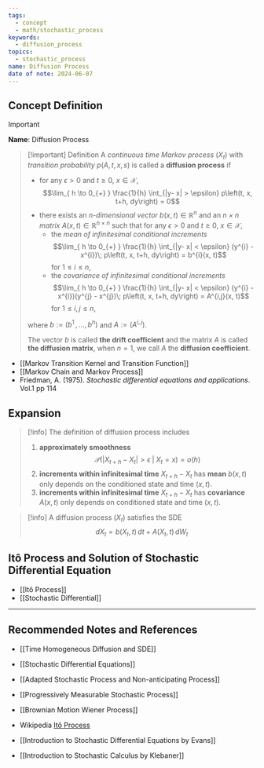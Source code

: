 ```yaml
---
tags:
  - concept
  - math/stochastic_process
keywords:
  - diffusion_process
topics:
  - stochastic_process
name: Diffusion Process
date of note: 2024-06-07
---
```


## Concept Definition

>[!important]
>**Name**: Diffusion Process

>[!important] Definition
>A *continuous time Markov process* $(X_{t})$ with *transition probability* $p(A, t, x, s)$ is called a **diffusion process** if
>- for any $\epsilon >0$ and $t \ge 0$, $x\in \mathcal{X}$, 
>  $$\lim_{ h \to 0_{+} } \frac{1}{h} \int_{|y- x| > \epsilon} p\left(t, x, t+h, dy\right) = 0$$
>- there exists an *$n$-dimensional vector* $b(x,t) \in \mathbb{R}^n$  and an *$n\times n$ matrix* $A(x, t)\in \mathbb{R}^{n \times n}$ such that for any $\epsilon >0$ and $t \ge 0$, $x\in \mathcal{X}$, 
>	- the *mean of infinitesimal conditional increments* $$\lim_{ h \to 0_{+} } \frac{1}{h} \int_{|y- x| < \epsilon} (y^{i} - x^{i})\; p\left(t, x, t+h, dy\right) = b^{i}(x, t)$$ for $1 \le i\le n$,  
>	- the *covariance of infinitesimal conditional increments* $$\lim_{ h \to 0_{+} } \frac{1}{h} \int_{|y- x| < \epsilon} (y^{i} - x^{i})(y^{j} - x^{j})\; p\left(t, x, t+h, dy\right) = A^{i,j}(x, t)$$ for $1 \le i,j\le n$, 
>
>where $b := (b^1 \,{,}\ldots{,}\,b^n)$ and $A := (A^{i,j})$.
>
>The vector $b$ is called **the drift coefficient** and the matrix $A$ is called **the diffusion matrix**, when $n=1$, we call $A$ the **diffusion coefficient**.


- [[Markov Transition Kernel and Transition Function]]
- [[Markov Chain and Markov Process]]
- Friedman, A. (1975). *Stochastic differential equations and applications*. Vol.1 pp 114


## Expansion

>[!info]
>The definition of diffusion process includes
>1. **approximately smoothness** $$\mathcal{P}(|X_{t+h} - X_{t}| > \epsilon \;|\; X_{t} = x ) = o(h)$$
>2. **increments within infinitesimal time** $X_{t+h} - X_{t}$ has **mean** $b(x,t)$ only depends on the conditioned state and time $(x, t)$.
>3. **increments within infinitesimal time** $X_{t+h} - X_{t}$ has **covariance** $A(x,t)$ only depends on conditioned state and time $(x, t)$.

>[!info]
>A diffusion process $(X_{t})$ satisfies the SDE
>$$
>dX_{t} = b(X_{t}, t)\,dt + A(X_{t}, t)\,dW_{t}
>$$



## Itô Process and Solution of Stochastic Differential Equation

- [[Itô Process]]
- [[Stochastic Differential]]




-----------
##  Recommended Notes and References

- [[Time Homogeneous Diffusion and SDE]]
- [[Stochastic Differential Equations]]


- [[Adapted Stochastic Process and Non-anticipating Process]]
- [[Progressively Measurable Stochastic Process]]
- [[Brownian Motion Wiener Process]]

- Wikipedia [Itô Process](https://en.wikipedia.org/wiki/It%C3%B4_calculus)
- [[Introduction to Stochastic Differential Equations by Evans]]
- [[Introduction to Stochastic Calculus by Klebaner]]